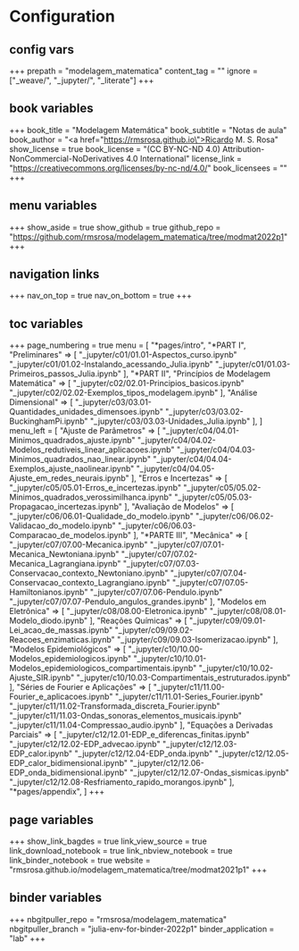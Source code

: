 # Configuration

## config vars
+++
prepath = "modelagem_matematica"
content_tag = ""
ignore = ["_weave/", "_jupyter/", "_literate"]
+++

## book variables
+++
book_title = "Modelagem Matemática"
book_subtitle = "Notas de aula"
book_author = "<a href=\"https://rmsrosa.github.io\">Ricardo M. S. Rosa</a>"
show_license = true
book_license = "(CC BY-NC-ND 4.0) Attribution-NonCommercial-NoDerivatives 4.0 International"
license_link = "https://creativecommons.org/licenses/by-nc-nd/4.0/"
book_licensees = ""
+++

## menu variables
+++
show_aside = true
show_github = true
github_repo = "https://github.com/rmsrosa/modelagem_matematica/tree/modmat2022p1"
+++

## navigation links
+++
nav_on_top = true
nav_on_bottom = true
+++

## toc variables
+++
page_numbering = true
menu = [
    "*pages/intro",
    "*PART I",
    "Preliminares" => [
        "_jupyter/c01/01.01-Aspectos_curso.ipynb"
        "_jupyter/c01/01.02-Instalando_acessando_Julia.ipynb"
        "_jupyter/c01/01.03-Primeiros_passos_Julia.ipynb"
    ],
   "*PART II",
    "Princípios de Modelagem Matemática" => [
        "_jupyter/c02/02.01-Principios_basicos.ipynb"
        "_jupyter/c02/02.02-Exemplos_tipos_modelagem.ipynb"
    ],
    "Análise Dimensional" => [
        "_jupyter/c03/03.01-Quantidades_unidades_dimensoes.ipynb"
        "_jupyter/c03/03.02-BuckinghamPi.ipynb"
        "_jupyter/c03/03.03-Unidades_Julia.ipynb"
    ],
]
menu_left = [
    "Ajuste de Parâmetros" => [
        "_jupyter/c04/04.01-Minimos_quadrados_ajuste.ipynb"
        "_jupyter/c04/04.02-Modelos_redutiveis_linear_aplicacoes.ipynb"
        "_jupyter/c04/04.03-Minimos_quadrados_nao_linear.ipynb"
        "_jupyter/c04/04.04-Exemplos_ajuste_naolinear.ipynb"
        "_jupyter/c04/04.05-Ajuste_em_redes_neurais.ipynb"
    ],
    "Erros e Incertezas" => [
        "_jupyter/c05/05.01-Erros_e_incertezas.ipynb"
        "_jupyter/c05/05.02-Minimos_quadrados_verossimilhanca.ipynb"
        "_jupyter/c05/05.03-Propagacao_incertezas.ipynb"
    ],
    "Avaliação de Modelos" => [
        "_jupyter/c06/06.01-Qualidade_do_modelo.ipynb"
        "_jupyter/c06/06.02-Validacao_do_modelo.ipynb"
        "_jupyter/c06/06.03-Comparacao_de_modelos.ipynb"
    ],
    "*PARTE III",
    "Mecânica" => [
        "_jupyter/c07/07.00-Mecanica.ipynb"
        "_jupyter/c07/07.01-Mecanica_Newtoniana.ipynb"
        "_jupyter/c07/07.02-Mecanica_Lagrangiana.ipynb"
        "_jupyter/c07/07.03-Conservacao_contexto_Newtoniano.ipynb"
        "_jupyter/c07/07.04-Conservacao_contexto_Lagrangiano.ipynb"
        "_jupyter/c07/07.05-Hamiltonianos.ipynb"
        "_jupyter/c07/07.06-Pendulo.ipynb"
        "_jupyter/c07/07.07-Pendulo_angulos_grandes.ipynb"
    ],
    "Modelos em Eletrônica" => [
        "_jupyter/c08/08.00-Eletronica.ipynb"
        "_jupyter/c08/08.01-Modelo_diodo.ipynb"
    ],
    "Reações Químicas" => [
        "_jupyter/c09/09.01-Lei_acao_de_massas.ipynb"
        "_jupyter/c09/09.02-Reacoes_enzimaticas.ipynb"
        "_jupyter/c09/09.03-Isomerizacao.ipynb"
    ],
    "Modelos Epidemiológicos" => [
        "_jupyter/c10/10.00-Modelos_epidemiologicos.ipynb"
        "_jupyter/c10/10.01-Modelos_epidemiologicos_compartimentais.ipynb"
        "_jupyter/c10/10.02-Ajuste_SIR.ipynb"
        "_jupyter/c10/10.03-Compartimentais_estruturados.ipynb"
    ],
    "Séries de Fourier e Aplicações" => [
        "_jupyter/c11/11.00-Fourier_e_aplicacoes.ipynb"
        "_jupyter/c11/11.01-Series_Fourier.ipynb"
        "_jupyter/c11/11.02-Transformada_discreta_Fourier.ipynb"
        "_jupyter/c11/11.03-Ondas_sonoras_elementos_musicais.ipynb"
        "_jupyter/c11/11.04-Compressao_audio.ipynb"
    ],
    "Equações a Derivadas Parciais" => [
        "_jupyter/c12/12.01-EDP_e_diferencas_finitas.ipynb"
        "_jupyter/c12/12.02-EDP_advecao.ipynb"
        "_jupyter/c12/12.03-EDP_calor.ipynb"
        "_jupyter/c12/12.04-EDP_onda.ipynb"
        "_jupyter/c12/12.05-EDP_calor_bidimensional.ipynb"
        "_jupyter/c12/12.06-EDP_onda_bidimensional.ipynb"
        "_jupyter/c12/12.07-Ondas_sismicas.ipynb"
        "_jupyter/c12/12.08-Resfriamento_rapido_morangos.ipynb"
    ],
    "*pages/appendix",
]
+++

## page variables
+++
show_link_bagdes = true
link_view_source = true
link_download_notebook = true
link_nbview_notebook = true
link_binder_notebook = true
website = "rmsrosa.github.io/modelagem_matematica/tree/modmat2021p1"
+++

## binder variables
+++
nbgitpuller_repo = "rmsrosa/modelagem_matematica"
nbgitpuller_branch = "julia-env-for-binder-2022p1"
binder_application = "lab" 
+++
